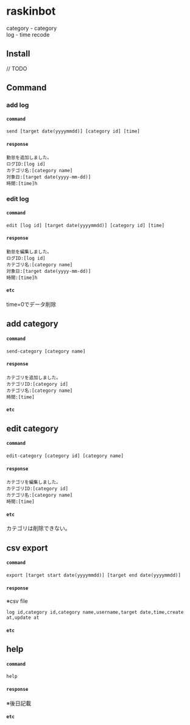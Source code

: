 # raskinbot    

category - category  
log - time recode  

## Install

// TODO

## Command

### add log

#### `command` 

```
send [target date(yyyymmdd)] [category id] [time]
```

#### `response` 

```
勤怠を追加しました。  
ログID:[log id]
カテゴリ名:[category name]
対象日:[target date(yyyy-mm-dd)]
時間:[time]h
```

### edit log

#### `command` 

```
edit [log id] [target date(yyyymmdd)] [category id] [time]
```

#### `response`

```
勤怠を編集しました。
ログID:[log id]
カテゴリ名:[category name]
対象日:[target date(yyyy-mm-dd)]
時間:[time]h
```

#### `etc`
time=0でデータ削除

## add category

#### `command` 

```
send-category [category name]
```

#### `response`

```
カテゴリを追加しました。
カテゴリID:[category id]
カテゴリ名:[category name]
時間:[time]
```

#### `etc`

## edit category

#### `command` 

```
edit-category [category id] [category name]
```

#### `response`

```
カテゴリを編集しました。
カテゴリID:[category id]
カテゴリ名:[category name]
時間:[time]
```

#### `etc`

カテゴリは削除できない。

## csv export

#### `command` 

```
export [target start date(yyyymmdd)] [target end date(yyyymmdd)]
```

#### `response`

※csv file
```
log id,category id,category name,username,target date,time,create at,update at
```

#### `etc`

## help

#### `command` 

```
help
```

#### `response`

※後日記載

#### `etc`


